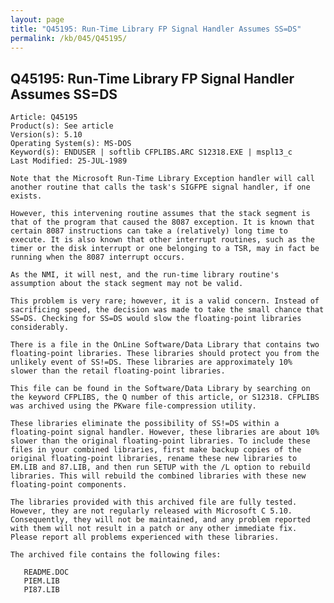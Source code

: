 ```yaml
---
layout: page
title: "Q45195: Run-Time Library FP Signal Handler Assumes SS=DS"
permalink: /kb/045/Q45195/
---
```


## Q45195: Run-Time Library FP Signal Handler Assumes SS=DS

	Article: Q45195
	Product(s): See article
	Version(s): 5.10
	Operating System(s): MS-DOS
	Keyword(s): ENDUSER | softlib CFPLIBS.ARC S12318.EXE | mspl13_c
	Last Modified: 25-JUL-1989
	
	Note that the Microsoft Run-Time Library Exception handler will call
	another routine that calls the task's SIGFPE signal handler, if one
	exists.
	
	However, this intervening routine assumes that the stack segment is
	that of the program that caused the 8087 exception. It is known that
	certain 8087 instructions can take a (relatively) long time to
	execute. It is also known that other interrupt routines, such as the
	timer or the disk interrupt or one belonging to a TSR, may in fact be
	running when the 8087 interrupt occurs.
	
	As the NMI, it will nest, and the run-time library routine's
	assumption about the stack segment may not be valid.
	
	This problem is very rare; however, it is a valid concern. Instead of
	sacrificing speed, the decision was made to take the small chance that
	SS=DS. Checking for SS=DS would slow the floating-point libraries
	considerably.
	
	There is a file in the OnLine Software/Data Library that contains two
	floating-point libraries. These libraries should protect you from the
	unlikely event of SS!=DS. These libraries are approximately 10%
	slower than the retail floating-point libraries.
	
	This file can be found in the Software/Data Library by searching on
	the keyword CFPLIBS, the Q number of this article, or S12318. CFPLIBS
	was archived using the PKware file-compression utility.
	
	These libraries eliminate the possibility of SS!=DS within a
	floating-point signal handler. However, these libraries are about 10%
	slower than the original floating-point libraries. To include these
	files in your combined libraries, first make backup copies of the
	original floating-point libraries, rename these new libraries to
	EM.LIB and 87.LIB, and then run SETUP with the /L option to rebuild
	libraries. This will rebuild the combined libraries with these new
	floating-point components.
	
	The libraries provided with this archived file are fully tested.
	However, they are not regularly released with Microsoft C 5.10.
	Consequently, they will not be maintained, and any problem reported
	with them will not result in a patch or any other immediate fix.
	Please report all problems experienced with these libraries.
	
	The archived file contains the following files:
	
	   README.DOC
	   PIEM.LIB
	   PI87.LIB
